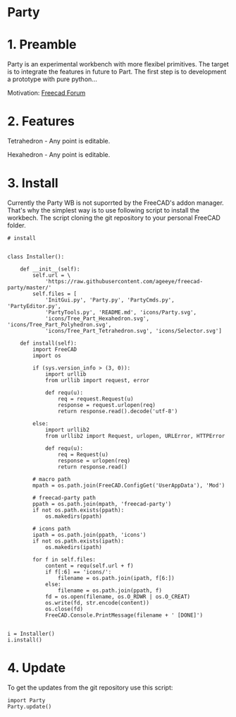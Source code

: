 Party
=====

# 1. Preamble

Party is an experimental workbench with more flexibel primitives. The target is to integrate the features in future to Part. The first step is to development a prototype with pure python...

Motivation: [Freecad Forum](https://forum.freecadweb.org/viewtopic.php?f=13&t=30289)

# 2. Features

Tetrahedron - Any point is editable.

Hexahedron  - Any point is editable.


# 3. Install

Currently the Party WB is not suporrted by the FreeCAD's addon manager. That's why the simplest way is to use following script to install the workbech. The script cloning the git repository to your personal FreeCAD folder. 


```
# install


class Installer():

    def __init__(self):
        self.url = \
            'https://raw.githubusercontent.com/ageeye/freecad-party/master/'
        self.files = [
            'InitGui.py', 'Party.py', 'PartyCmds.py', 'PartyEditor.py',
            'PartyTools.py', 'README.md', 'icons/Party.svg',
            'icons/Tree_Part_Hexahedron.svg', 'icons/Tree_Part_Polyhedron.svg',
            'icons/Tree_Part_Tetrahedron.svg', 'icons/Selector.svg']

    def install(self):
        import FreeCAD
        import os

        if (sys.version_info > (3, 0)):
            import urllib
            from urllib import request, error

            def requ(u):
                req = request.Request(u)
                response = request.urlopen(req)
                return response.read().decode('utf-8')

        else:
            import urllib2
            from urllib2 import Request, urlopen, URLError, HTTPError

            def requ(u):
                req = Request(u)
                response = urlopen(req)
                return response.read()

        # macro path
        mpath = os.path.join(FreeCAD.ConfigGet('UserAppData'), 'Mod')

        # freecad-party path
        ppath = os.path.join(mpath, 'freecad-party')
        if not os.path.exists(ppath):
            os.makedirs(ppath)

        # icons path
        ipath = os.path.join(ppath, 'icons')
        if not os.path.exists(ipath):
            os.makedirs(ipath)

        for f in self.files:
            content = requ(self.url + f)
            if f[:6] == 'icons/':
                filename = os.path.join(ipath, f[6:])
            else:
                filename = os.path.join(ppath, f)
            fd = os.open(filename, os.O_RDWR | os.O_CREAT)
            os.write(fd, str.encode(content))
            os.close(fd)
            FreeCAD.Console.PrintMessage(filename + ' [DONE]')


i = Installer()
i.install()

```

# 4. Update

To get the updates from the git repository use this script:

```
import Party
Party.update()
```


